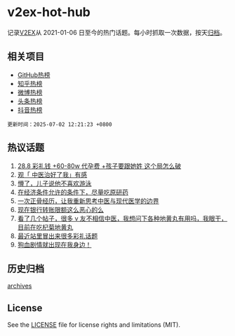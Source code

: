 # v2ex-hot-hub

 记录[V2EX](https://www.v2ex.com/)从 2021-01-06 日至今的热门话题。每小时抓取一次数据，按天[归档](archives)。
 
 ## 相关项目

- [GitHub热榜](https://github.com/lonnyzhang423/github-hot-hub)
- [知乎热榜](https://github.com/lonnyzhang423/zhihu-hot-hub)
- [微博热榜](https://github.com/lonnyzhang423/weibo-hot-hub)
- [头条热榜](https://github.com/lonnyzhang423/toutiao-hot-hub)
- [抖音热榜](https://github.com/lonnyzhang423/douyin-hot-hub)


 `更新时间：2025-07-02 12:21:23 +0800`

## 热议话题

1. [28.8 彩礼钱 +60-80w 代孕费 +孩子要跟她姓 这个局怎么破](https://www.v2ex.com/t/1142277)
1. [观「	中医治好了我」有感](https://www.v2ex.com/t/1142228)
1. [懵了，儿子说他不喜欢游泳](https://www.v2ex.com/t/1142395)
1. [在经济条件允许的条件下，尽量吃原研药](https://www.v2ex.com/t/1142258)
1. [一次正骨经历，让我重新思考中医与现代医学的边界](https://www.v2ex.com/t/1142246)
1. [现在银行转账限额这么恶心的么](https://www.v2ex.com/t/1142233)
1. [看了几个帖子，很多 v 友不相信中医，我想问下各种地黄丸有用吗，我眼干，目前在吃杞菊地黄丸](https://www.v2ex.com/t/1142383)
1. [最近站里冒出来很多彩礼话题](https://www.v2ex.com/t/1142391)
1. [狗血剧情就出现在我身边！](https://www.v2ex.com/t/1142368)

## 历史归档

[archives](archives)

## License

See the [LICENSE](LICENSE) file for license rights and limitations (MIT).
